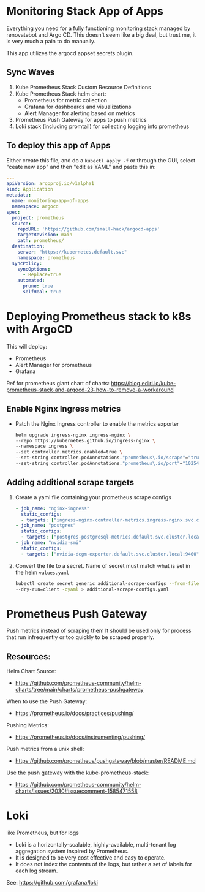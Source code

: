# Monitoring Stack App of Apps
Everything you need for a fully functioning monitoring stack managed by renovatebot and Argo CD.
This doesn't seem like a big deal, but trust me, it is very much a pain to do manually.

This app utilizes the argocd appset secrets plugin.

## Sync Waves
1. Kube Prometheus Stack Custom Resource Definitions
2. Kube Prometheus Stack helm chart:
   - Prometheus for metric collection
   - Grafana for dashboards and visualizations
   - Alert Manager for alerting based on metrics
3. Prometheus Push Gateway for apps to push metrics
4. Loki stack (including promtail) for collecting logging into prometheus

## To deploy this app of Apps
Either create this file, and do a `kubectl apply -f` or through the GUI, select "ceate new app" and then "edit as YAML" and paste this in:

```yaml
---
apiVersion: argoproj.io/v1alpha1
kind: Application
metadata:
  name: monitoring-app-of-apps
  namespace: argocd
spec:
  project: prometheus
  source:
    repoURL: 'https://github.com/small-hack/argocd-apps'
    targetRevision: main
    path: prometheus/
  destination:
    server: "https://kubernetes.default.svc"
    namespace: prometheus
  syncPolicy:
    syncOptions:
      - Replace=true
    automated:
      prune: true
      selfHeal: true
```

# Deploying Prometheus stack to k8s with ArgoCD

This will deploy:

- Prometheus
- Alert Manager for prometheus
- Grafana

Ref for prometheus giant chart of charts:
https://blog.ediri.io/kube-prometheus-stack-and-argocd-23-how-to-remove-a-workaround

## Enable Nginx Ingress metrics

- Patch the Nginx Ingress controller to enable the metrics exporter 

    ```bash
    helm upgrade ingress-nginx ingress-nginx \
    --repo https://kubernetes.github.io/ingress-nginx \
    --namespace ingress \
    --set controller.metrics.enabled=true \
    --set-string controller.podAnnotations."prometheus\.io/scrape"="true" \
    --set-string controller.podAnnotations."prometheus\.io/port"="10254"
    ```
## Adding additional scrape targets

1. Create a yaml file containing your prometheus scrape configs

      ```yaml
      - job_name: "nginx-ingress"
        static_configs:
        - targets: ["ingress-nginx-controller-metrics.ingress-nginx.svc.cluster.local:10254"]
      - job_name: "postgres"
        static_configs:
        - targets: ["postgres-postgresql-metrics.default.svc.cluster.local:9187"]
      - job_name: "nvidia-smi"
        static_configs:
        - targets: ["nvidia-dcgm-exporter.default.svc.cluster.local:9400"]
      ```
  
2. Convert the file to a secret. Name of secret must match what is set in the helm `values.yaml`
  
      ```bash
      kubectl create secret generic additional-scrape-configs --from-file=prometheus-additional.yaml \
      --dry-run=client -oyaml > additional-scrape-configs.yaml
      ```

# Prometheus Push Gateway

Push metrics instead of scraping them
It should be used only for process that run infrequently or too quickly to be scraped properly.

## Resources:

Helm Chart Source:
- https://github.com/prometheus-community/helm-charts/tree/main/charts/prometheus-pushgateway

When to use the Push Gateway: 
- https://prometheus.io/docs/practices/pushing/

Pushing Metrics:
- https://prometheus.io/docs/instrumenting/pushing/

Push metrics from a unix shell:
- https://github.com/prometheus/pushgateway/blob/master/README.md

Use the push gateway with the kube-prometheus-stack: 
- https://github.com/prometheus-community/helm-charts/issues/2030#issuecomment-1585471558

# Loki

like Prometheus, but for logs

- Loki is a horizontally-scalable, highly-available, multi-tenant log aggregation system inspired by Prometheus. 
- It is designed to be very cost effective and easy to operate. 
- It does not index the contents of the logs, but rather a set of labels for each log stream.

See: https://github.com/grafana/loki

